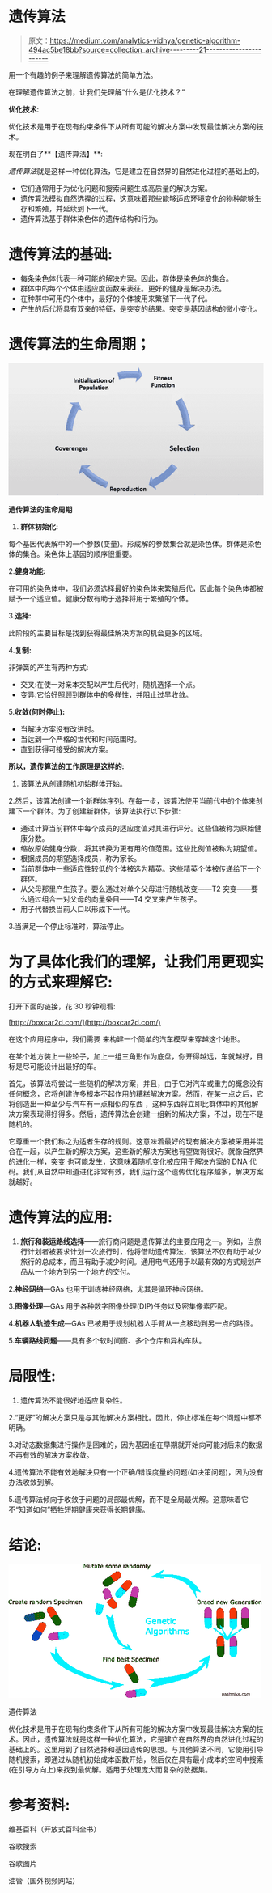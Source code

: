 # 遗传算法

> 原文：<https://medium.com/analytics-vidhya/genetic-algorithm-494ac5be18bb?source=collection_archive---------21----------------------->

用一个有趣的例子来理解遗传算法的简单方法。

在理解遗传算法之前，让我们先理解“什么是优化技术？”

**优化技术**:

优化技术是用于在现有约束条件下从所有可能的解决方案中发现最佳解决方案的技术。

现在明白了**【遗传算法】**:

*遗传算法*就是这样一种优化算法，它是建立在自然界的自然进化过程的基础上的。

*   它们通常用于为优化问题和搜索问题生成高质量的解决方案。
*   遗传算法模拟自然选择的过程，这意味着那些能够适应环境变化的物种能够生存和繁殖，并延续到下一代。
*   遗传算法基于群体染色体的遗传结构和行为。

# 遗传算法的基础:

*   每条染色体代表一种可能的解决方案。因此，群体是染色体的集合。
*   群体中的每个个体由适应度函数来表征。更好的健身是解决办法。
*   在种群中可用的个体中，最好的个体被用来繁殖下一代子代。
*   产生的后代将具有双亲的特征，是突变的结果。突变是基因结构的微小变化。

# 遗传算法的生命周期；

![](img/ce522ad8ffc6295ab85235ee063e549c.png)

**遗传算法的生命周期**

1.  **群体初始化:**

每个基因代表解中的一个参数(变量)。形成解的参数集合就是染色体。群体是染色体的集合。染色体上基因的顺序很重要。

2.**健身功能:**

在可用的染色体中，我们必须选择最好的染色体来繁殖后代，因此每个染色体都被赋予一个适应值。健康分数有助于选择将用于繁殖的个体。

3.**选择:**

此阶段的主要目标是找到获得最佳解决方案的机会更多的区域。

4.**复制:**

非弹簧的产生有两种方式:

*   交叉:在使一对亲本交配以产生后代时，随机选择一个点。
*   变异:它恰好照顾到群体中的多样性，并阻止过早收敛。

5.**收敛(何时停止):**

*   当解决方案没有改进时。
*   当达到一个严格的世代和时间范围时。
*   直到获得可接受的解决方案。

**所以，遗传算法的工作原理是这样的:**

1.  该算法从创建随机初始群体开始。

2.然后，该算法创建一个新群体序列。在每一步，该算法使用当前代中的个体来创建下一个群体。为了创建新群体，该算法执行以下步骤:

*   通过计算当前群体中每个成员的适应度值对其进行评分。这些值被称为原始健康分数。
*   缩放原始健身分数，将其转换为更有用的值范围。这些比例值被称为期望值。
*   根据成员的期望选择成员，称为家长。
*   当前群体中一些适应性较低的个体被选为精英。这些精英个体被传递给下一个群体。
*   从父母那里产生孩子。要么通过对单个父母进行随机改变——T2 突变——要么通过组合一对父母的向量条目——T4 交叉来产生孩子。
*   用子代替换当前人口以形成下一代。

3.当满足一个停止标准时，算法停止。

# 为了具体化我们的理解，让我们用更现实的方式来理解它:

打开下面的链接，花 30 秒钟观看:

[http://boxcar2d.com/](http://boxcar2d.com/)

在这个应用程序中，我们需要
来构建一个简单的汽车模型来穿越这个地形。

在某个地方装上一些轮子，加上一组三角形作为底盘，你开得越远，车就越好，目标是尽可能设计出最好的车。

首先，该算法将尝试一些随机的解决方案，并且，由于它对汽车或重力的概念没有任何概念，它将创建许多根本不起作用的糟糕解决方案。然而，在某一点之后，它将创造出一种至少与汽车有一点相似的东西
，这种东西将立即比群体中的其他解决方案表现得好得多。然后，遗传算法会创建一组新的解决方案，不过，现在不是随机的。

它尊重一个我们称之为适者生存的规则。这意味着最好的现有解决方案被采用并混合在一起，以产生新的解决方案，这些新的解决方案也有望做得很好。就像自然界的进化一样，突变
也可能发生，这意味着随机变化被应用于解决方案的 DNA 代码。我们从自然中知道进化非常有效，我们运行这个遗传优化程序越多，解决方案就越好。

# 遗传算法的应用:

1.  **旅行和装运路线选择**——旅行商问题是遗传算法的主要应用之一。例如，当旅行计划者被要求计划一次旅行时，他将借助遗传算法，该算法不仅有助于减少旅行的总成本，而且有助于减少时间。通用电气还用于以最有效的方式规划产品从一个地方到另一个地方的交付。

2.**神经网络**—GAs 也用于训练神经网络，尤其是循环神经网络。

3.**图像处理**—GAs 用于各种数字图像处理(DIP)任务以及密集像素匹配。

4.**机器人轨迹生成**—GAs 已被用于规划机器人手臂从一点移动到另一点的路径。

5.**车辆路线问题**——具有多个软时间窗、多个仓库和异构车队。

# 局限性:

1.  遗传算法不能很好地适应复杂性。

2.“更好”的解决方案只是与其他解决方案相比。因此，停止标准在每个问题中都不明确。

3.对动态数据集进行操作是困难的，因为基因组在早期就开始向可能对后来的数据不再有效的解决方案收敛。

4.遗传算法不能有效地解决只有一个正确/错误度量的问题(如决策问题)，因为没有办法收敛到解。

5.遗传算法倾向于收敛于问题的局部最优解，而不是全局最优解。这意味着它不“知道如何”牺牲短期健康来获得长期健康。

# 结论:

![](img/d9fae69ab39eb8b0418e7b7bd9e60caf.png)

遗传算法

优化技术是用于在现有约束条件下从所有可能的解决方案中发现最佳解决方案的技术。因此，遗传算法就是这样一种优化算法，它是建立在自然界的自然进化过程的基础上的。这里用到了自然选择和基因遗传的思想。与其他算法不同，它使用引导随机搜索，即通过从随机初始成本函数开始，然后仅在具有最小成本的空间中搜索(在引导方向上)来找到最优解。适用于处理庞大而复杂的数据集。

# 参考资料:

维基百科（开放式百科全书）

谷歌搜索

谷歌图片

油管（国外视频网站）